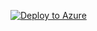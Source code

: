 [![Deploy to Azure](https://aka.ms/deploytoazurebutton)](https://portal.azure.com/#create/Microsoft.Template/uri/https%3A%2F%2Fraw.githubusercontent.com%2FJloeJane%2FSmart-Spaces-Sustainability-Solution-Accelerator%2Ffeature%2FARMDeploy%2Ftemplates%2Fmaster_accelerator_deployment.json)